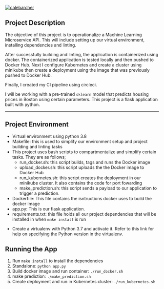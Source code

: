 [![calebarcher](https://circleci.com/gh/calebarcher/Udacity_p4_Operationalize_Microservice.svg?style=svg)](https://app.circleci.com/pipelines/github/calebarcher/Udacity_p4_Operationalize_Microservice)

## Project Description

The objective of this project is to operationalize a Machine Learning Microservice API. This will include setting up our virtual environment, installing dependencies and linting.

After successfully building and linting, the application is containerized using docker. The containerized application is tested locally and then pushed to Docker Hub. Next I configure Kubernetes and create a cluster using minikube then create a deployment using the image that was previously pushed to Docker Hub.

Finally, I created my CI pipeline using circleci.

I will be working with a pre-trained `sklearn` model that predicts housing prices in Boston using certain parameters. This project is a flask application built with python.

---

## Project Environment
- Virtual environment using python 3.8
- Makefile: this is used to simplify our environment setup and project building and linting tasks
- This project uses bash scripts to compartmentalize and simplify certain tasks. They are as follows;
  - run_docker.sh: this script builds, tags and runs the Docker image
  - upload_docker.sh: this script uploads the the Docker image to Docker Hub
  - run_kubernetes.sh: this script creates the deployment in our minikube cluster. It also contains the code for port fowarding
  - make_prediction.sh: this script sends a payload to our application to trigger a prediction.
- Dockerfile: This file contains the isntructions docker uses to build the docker image
- app.py: This is our flask application.
- requirements.txt: this file holds all our project dependencies that will be installed in when `make install` is run
* Create a virtualenv with Python 3.7 and activate it. Refer to this link for help on specifying the Python version in the virtualenv. 

## Running the App
1. Run `make install` to install the dependencies
2. Standalone:  `python app.py`
3. Build docker image and run container:  `./run_docker.sh`
4. make prediction: `./make_prediction.sh`
4. Create deployment and run in Kubernetes cluster:  `./run_kubernetes.sh`

